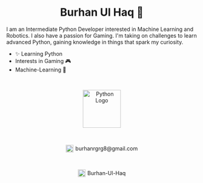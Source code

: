 <h1 align="center">Burhan Ul Haq 👋</h1>

I am an Intermediate Python Developer interested in Machine Learning and Robotics. I also have a passion for Gaming. I'm taking on challenges to learn advanced Python, gaining knowledge in things that spark my curiosity.

+ ✨ Learning Python
+ Interests in Gaming 🎮
+ Machine-Learning 🧠

<br>

<p align="center">
  <img src="https://upload.wikimedia.org/wikipedia/commons/c/c3/Python-logo-notext.svg" alt="Python Logo" width="100" height="100">
</p>

<br>

<p align="center">
  <a href="mailto:burhanrgrg8@gmail.com" style="text-decoration: none; display: inline-flex; align-items: center;">
    <img src="https://upload.wikimedia.org/wikipedia/commons/4/4e/Gmail_Icon.svg" alt="Gmail Logo" width="20" height="20">
    <span style="margin-left: 5px;">burhanrgrg8@gmail.com</span>
  </a>
</p>

<br>

<p align="center">
  <a href="https://www.linkedin.com/in/burhan-ul-haqq" style="text-decoration: none; display: inline-flex; align-items: center;">
    <img src="https://upload.wikimedia.org/wikipedia/commons/c/ca/LinkedIn_logo_initials.png" alt="LinkedIn Logo" width="20" height="20">
    <span style="margin-left: 5px;">Burhan-Ul-Haq</span>
  </a>
</p>
